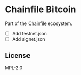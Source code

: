 # Chainfile Bitcoin

Part of the [Chainfile](https://chainfile.org) ecosystem.

- [ ] Add testnet.json
- [ ] Add signet.json

## License

MPL-2.0

